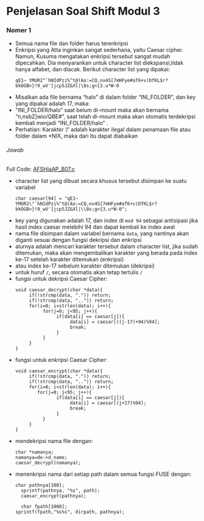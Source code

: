 # Penjelasan Soal Shift Modul 3

### Nomer 1
* Semua nama file dan folder harus terenkripsi
* Enkripsi yang Atta inginkan sangat sederhana, yaitu Caesar cipher. Namun, Kusuma mengatakan enkripsi tersebut sangat mudah dipecahkan. Dia menyarankan untuk character list diekspansi,tidak hanya alfabet, dan diacak. Berikut character list yang dipakai:
   ```
   qE1~ YMUR2"`hNIdPzi%^t@(Ao:=CQ,nx4S[7mHFye#aT6+v)DfKL$r?bkOGB>}!9_wV']jcp5JZ&Xl|\8s;g<{3.u*W-0
   ```
* Misalkan ada file bernama “halo” di dalam folder “INI_FOLDER”, dan key yang dipakai adalah 17, maka:
* “INI_FOLDER/halo” saat belum di-mount maka akan bernama “n,nsbZ]wio/QBE#”, saat telah di-mount maka akan otomatis terdekripsi kembali menjadi “INI_FOLDER/halo” .
* Perhatian: Karakter ‘/’ adalah karakter ilegal dalam penamaan file atau folder dalam *NIX, maka dari itu dapat diabaikan

###### Jawab
Full Code: [AFSHiaAP_B07.c](https://github.com/sudrajadhadi/SoalShift_modul4_B07/blob/master/AFSHiaAP_B07.c)
* character list yang dibuat secara khusus tersebut disimpan ke suatu variabel
   ```
   char caesar[94] = "qE1~ YMUR2\"`hNIdPzi%^t@(Ao:=CQ,nx4S[7mHFye#aT6+v)DfKL$r?bkOGB>}!9_wV']jcp5JZ&Xl|\\8s;g<{3.u*W-0";
   ```
* key yang digunakan adalah 17, dan index di `mod 94` sebagai antisipasi jika hasil index caesar melebihi 94 dan dapat kembali ke index awal
* nama file disimpan dalam variabel bernama `data`, yang nantinya akan diganti sesuai dengan fungsi dekripsi dan enkripsi
* alurnya adalah mencari karakter tersebut dalam character list, jika sudah ditemukan, maka akan mengembalikan karakter yang berada pada index ke-17 setelah karakter ditemukan (enkripsi)
* atau index ke-17 sebelum karakter ditemukan (dekripsi)
* untuk huruf `/`, secara otomatis akan tetap tertulis `/`
* fungsi untuk dekripsi Caesar Cipher:
   ```
   void caesar_decrypt(char *data){
	    if(!strcmp(data, ".")) return;
	    if(!strcmp(data, "..")) return;
	    for(i=0; i<strlen(data); i++){
		     for(j=0; j<95; j++){
			      if(data[i] == caesar[j]){
				       data[i] = caesar[((j-17)+94)%94];
				       break;
			      }
		     }
	    }
   }
   ```
* fungsi untuk enkripsi Caesar Cipher:
   ```
   void caesar_encrypt(char *data){
	    if(!strcmp(data, ".")) return;
	    if(!strcmp(data, "..")) return;
	    for(i=0; i<strlen(data); i++){
	       for(j=0; j<95; j++){
			      if(data[i] == caesar[j]){
				       data[i] = caesar[(j+17)%94];
				       break;
			      }
		     }
	    }
   }
   ```
* mendekripsi nama file dengan:
   ```
   char *namanya;
   namanya=de->d_name;
   caesar_decrypt(namanya);
   ```
* menenkripsi nama dari setiap path dalam semua fungsi FUSE dengan:
   ```
   char pathnya[100];
	 sprintf(pathnya, "%s", path);
	 caesar_encrypt(pathnya);
   
	 char fpath[1000];
   sprintf(fpath,"%s%s", dirpath, pathnya);
   ```
